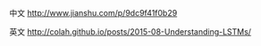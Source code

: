 中文
http://www.jianshu.com/p/9dc9f41f0b29

英文
http://colah.github.io/posts/2015-08-Understanding-LSTMs/
